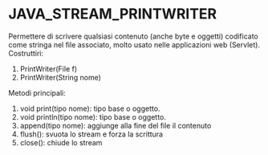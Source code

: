 # JAVA_STREAM_PRINTWRITER
Permettere di scrivere qualsiasi contenuto (anche byte e oggetti) codificato come stringa nel file associato, molto usato nelle applicazioni web (Servlet).
Costruttiri:
<ol>
  <li>PrintWriter(File f)</li>
  <li>PrintWriter(String nome)</li>
</ol>
Metodi principali:
<ol>
  <li>void print(tipo nome): tipo base o oggetto.</li>
  <li>void println(tipo nome): tipo base o oggetto.</li>
  <li>append(tipo nome): aggiunge alla fine del file il contenuto</li>
  <li>flush(): svuota lo stream e forza la scrittura</li>  
  <li>close(): chiude lo stream</li>    
</ol>
